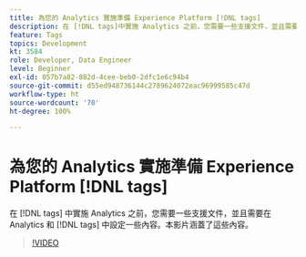 ```yaml
---
title: 為您的 Analytics 實施準備 Experience Platform [!DNL tags]
description: 在 [!DNL tags]中實施 Analytics 之前，您需要一些支援文件，並且需要在 Analytics 和 [!DNL tags]中設定一些內容。本影片涵蓋了這些內容。
feature: Tags
topics: Development
kt: 3584
role: Developer, Data Engineer
level: Beginner
exl-id: 057b7a82-882d-4cee-beb0-2dfc1e6c94b4
source-git-commit: d55ed948736144c2789624072eac96999585c47d
workflow-type: ht
source-wordcount: '70'
ht-degree: 100%

---
```


# 為您的 Analytics 實施準備 Experience Platform [!DNL tags]

在 [!DNL tags] 中實施 Analytics 之前，您需要一些支援文件，並且需要在 Analytics 和 [!DNL tags] 中設定一些內容。本影片涵蓋了這些內容。

>[!VIDEO](https://video.tv.adobe.com/v/28752/?quality=12&learn=on)
